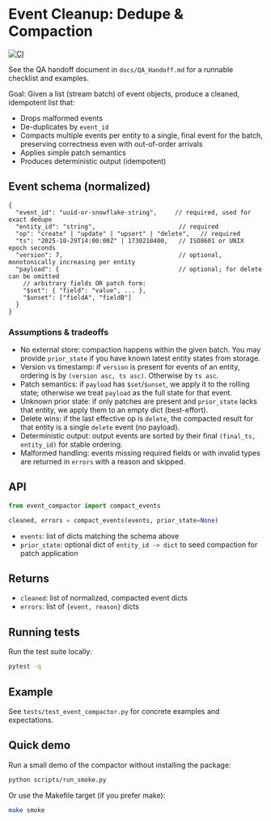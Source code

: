 # Event Cleanup: Dedupe & Compaction

[![CI](https://github.com/jptrp/event-cleanup/actions/workflows/python-tests.yml/badge.svg)](https://github.com/jptrp/event-cleanup/actions)

See the QA handoff document in `docs/QA_Handoff.md` for a runnable checklist and examples.

Goal: Given a list (stream batch) of event objects, produce a cleaned, idempotent list that:

- Drops malformed events
- De-duplicates by `event_id`
- Compacts multiple events per entity to a single, final event for the batch, preserving correctness even with out-of-order arrivals
- Applies simple patch semantics
- Produces deterministic output (idempotent)

## Event schema (normalized)

```jsonc
{
  "event_id": "uuid-or-snowflake-string",     // required, used for exact dedupe
  "entity_id": "string",                       // required
  "op": "create" | "update" | "upsert" | "delete",   // required
  "ts": "2025-10-29T14:00:00Z" | 1730210400,   // ISO8601 or UNIX epoch seconds
  "version": 7,                                // optional, monotonically increasing per entity
  "payload": {                                 // optional; for delete can be omitted
    // arbitrary fields OR patch form:
    "$set": { "field": "value", ... },
    "$unset": ["fieldA", "fieldB"]
  }
}
```

### Assumptions & tradeoffs

- No external store: compaction happens within the given batch. You may provide `prior_state` if you have known latest entity states from storage.
- Version vs timestamp: if `version` is present for events of an entity, ordering is by `(version asc, ts asc)`. Otherwise by `ts asc`.
- Patch semantics: if `payload` has `$set`/`$unset`, we apply it to the rolling state; otherwise we treat `payload` as the full state for that event.
- Unknown prior state: if only patches are present and `prior_state` lacks that entity, we apply them to an empty dict (best-effort).
- Delete wins: if the last effective op is `delete`, the compacted result for that entity is a single `delete` event (no payload).
- Deterministic output: output events are sorted by their final `(final_ts, entity_id)` for stable ordering.
- Malformed handling: events missing required fields or with invalid types are returned in `errors` with a reason and skipped.

## API

```python
from event_compactor import compact_events

cleaned, errors = compact_events(events, prior_state=None)
```

- `events`: list of dicts matching the schema above
- `prior_state`: optional dict of `entity_id -> dict` to seed compaction for patch application

## Returns

- `cleaned`: list of normalized, compacted event dicts
- `errors`: list of `{event, reason}` dicts

## Running tests

Run the test suite locally:

```bash
pytest -q
```

## Example

See `tests/test_event_compactor.py` for concrete examples and expectations.

Quick demo
----------

Run a small demo of the compactor without installing the package:

```bash
python scripts/run_smoke.py
```

Or use the Makefile target (if you prefer make):

```bash
make smoke
```
